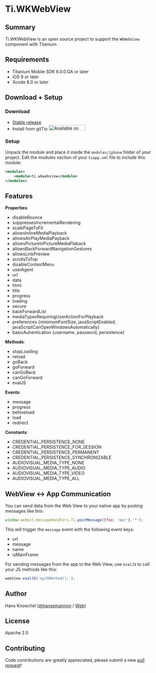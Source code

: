 # Ti.WKWebView

Summary
---------------
Ti.WKWebView is an open source project to support the `WKWebView` component with Titanium

Requirements
---------------
- Titanium Mobile SDK 6.0.0.GA or later
- iOS 9 or later
- Xcode 8.0 or later

Download + Setup
---------------

### Download
* [Stable release](https://github.com/hansemannn/ti.wkwebview/releases)
* Install from gitTio    <a href="http://gitt.io/component/ti.wkwebview" target="_blank"><img src="http://gitt.io/badge@2x.png" width="120" height="18" alt="Available on gitTio" /></a>

### Setup
Unpack the module and place it inside the `modules/iphone` folder of your project.
Edit the modules section of your `tiapp.xml` file to include this module:
```xml
<modules>
    <module>ti.wkwebview</module>
</modules>
```

Features
---------------
**Properties**:
- disableBounce
- suppressesIncrementalRendering
- scalePageToFit
- allowsInlineMediaPlayback
- allowsAirPlayMediaPayback
- allowsPictureInPictureMediaPlaback
- allowsBackForwardNavigationGestures
- allowsLinkPreview
- scrollsToTop
- disableContextMenu
- userAgent
- url
- data
- html
- title
- progress
- loading
- secure
- backForwardList
- mediaTypesRequiringUserActionForPlayback
- preferences {minimumFontSize, javaScriptEnabled, javaScriptCanOpenWindowsAutomatically}
- basicAuhentication {username, password, persistence}

**Methods**:
- stopLoading
- reload
- goBack
- goForward
- canGoBack
- canGoForward
- evalJS

**Events**:
- message
- progress
- beforeload
- load
- redirect

**Constants**:
- CREDENTIAL_PERSISTENCE_NONE
- CREDENTIAL_PERSISTENCE_FOR_SESSION
- CREDENTIAL_PERSISTENCE_PERMANENT
- CREDENTIAL_PERSISTENCE_SYNCHRONIZABLE
- AUDIOVISUAL_MEDIA_TYPE_NONE
- AUDIOVISUAL_MEDIA_TYPE_AUDIO
- AUDIOVISUAL_MEDIA_TYPE_VIDEO
- AUDIOVISUAL_MEDIA_TYPE_ALL

WebView <-> App Communication
---------------
You can send data from the Web View to your native app by posting messages like this:
```javascript
window.webkit.messageHandlers.Ti.postMessage({foo: 'bar'},'*');
```
This will trigger the `message` event with the following event keys:
- url
- message
- name
- isMainFrame

For sending messages from the app to the Web View, use `evalJS` to call your JS methods like this:
```javascript
webView.evalJS('myJSMethod();');
```

Author
---------------
Hans Knoechel ([@hansemannnn](https://twitter.com/hansemannnn) / [Web](http://hans-knoechel.de))

License
---------------
Apache 2.0

Contributing
---------------
Code contributions are greatly appreciated, please submit a new [pull request](https://github.com/hansemannn/ti.wkwebview/pull/new/master)!
